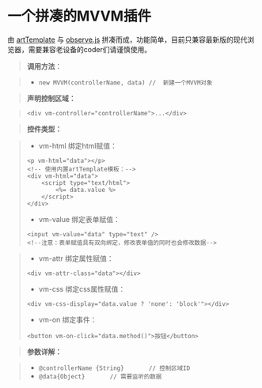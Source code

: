 一个拼凑的MVVM插件
===========
由 [artTemplate](https://github.com/aui/artTemplate) 与 [observe.js](https://github.com/kmdjs/observejs) 拼凑而成，功能简单，目前只兼容最新版的现代浏览器，需要兼容老设备的coder们请谨慎使用。

>**调用方法**：

> - ```new MVVM(controllerName, data) //  新建一个MVVM对象 ```             

>**声明控制区域：**

> ```
> <div vm-controller="controllerName">...</div>
> ```
  
>**控件类型：**

> - vm-html
> 绑定html赋值：
> ```
> <p vm-html="data"></p>
> <!-- 使用内置artTemplate模板：-->
> <div vm-html="data">
>     <script type="text/html">
>         <%= data.value %>
>     </script>
> </div>
> ```
> - vm-value
> 绑定表单赋值：
> ```
> <input vm-value="data" type="text" />
> <!--注意：表单赋值具有双向绑定，修改表单值的同时也会修改数据-->
> ```

> - vm-attr
> 绑定属性赋值：
> ```
> <div vm-attr-class="data"></div>
> ```
> - vm-css
> 绑定css属性赋值：
> ```
> <div vm-css-display="data.value ? 'none': 'block'"></div>
> ```
> - vm-on
> 绑定事件：
> ```
> <button vm-on-click="data.method()">按钮</button>
> ```

            
>**参数详解：**

> - ```@controllerName {String}       // 控制区域ID    ```
> - ```@data{Object}       // 需要监听的数据          ```
                                                     
